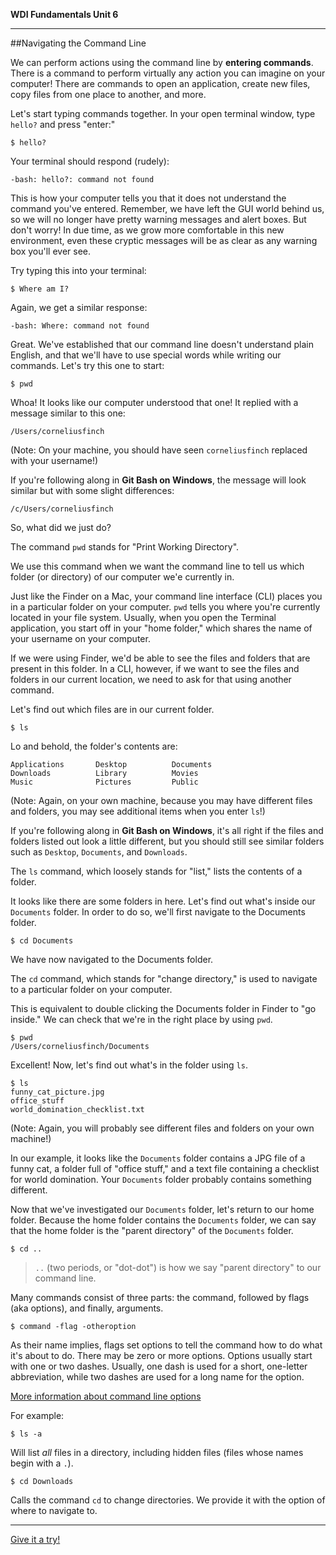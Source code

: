 **WDI Fundamentals Unit 6**

---

##Navigating the Command Line

We can perform actions using the command line by **entering commands**. There is a command to perform virtually any action you can imagine on your computer! There are commands to open an application, create new files, copy files from one place to another, and more.

Let's start typing commands together. In your open terminal window, type `hello?` and press "enter:"

```
$ hello?
```

Your terminal should respond (rudely):

```
-bash: hello?: command not found
```

This is how your computer tells you that it does not understand the command you've entered. Remember, we have left the GUI world behind us, so we will no longer have pretty warning messages and alert boxes. But don't worry! In
due time, as we grow more comfortable in this new environment, even these cryptic messages will be as clear as any warning box you'll ever see.

Try typing this into your terminal:

```
$ Where am I?
```

Again, we get a similar response:

```
-bash: Where: command not found
```

Great. We've established that our command line doesn't understand plain English, and that we'll have to use special words while writing our commands. Let's try this one to start:

```
$ pwd
```

Whoa! It looks like our computer understood that one! It replied with a message similar to this one:

```
/Users/corneliusfinch
```

(Note: On your machine, you should have seen `corneliusfinch` replaced with your username!)

If you're following along in **Git Bash on Windows**, the message will look similar but with some slight differences:
```
/c/Users/corneliusfinch
```


So, what did we just do?

The command `pwd` stands for "Print Working Directory".

We use this command when we want the command line to tell us which folder (or directory) of our computer we'e currently in.

Just like the Finder on a Mac, your command line interface (CLI) places you in a particular folder
on your computer. `pwd` tells you where you're currently located in your file system. Usually, when you open the Terminal application, you start off in your "home folder," which shares the name of your username on your computer.

If we were using Finder, we'd be able to see the files and folders that are present in this folder. In a CLI, however, if we want to see the files and folders in our current location, we need to ask for that using another command.

Let's find out which files are in our current folder.

```
$ ls
```

Lo and behold, the folder's contents are:

```
Applications       Desktop          Documents
Downloads          Library          Movies
Music              Pictures         Public
```

(Note: Again, on your own machine, because you may have different files and folders, you may see additional items when you enter `ls`!)

If you're following along in **Git Bash on Windows**, it's all right if the files and folders listed out look a little different, but you should still see similar folders such as `Desktop`, `Documents`, and `Downloads`.

The `ls` command, which loosely stands for "list," lists the contents of a folder.

It looks like there are some folders in here. Let's find out what's inside our `Documents` folder. In order to do so, we'll first navigate to the Documents folder.

```
$ cd Documents
```

We have now navigated to the Documents folder.

The `cd` command, which stands for "change directory," is used to navigate to a particular folder on your computer.

This is equivalent to double clicking the Documents folder in Finder to "go
inside." We can check that we're in the right place by using `pwd`.

```
$ pwd
/Users/corneliusfinch/Documents
```

Excellent! Now, let's find out what's in the folder using `ls`.

```
$ ls
funny_cat_picture.jpg
office_stuff
world_domination_checklist.txt
```

(Note: Again, you will probably see different files and folders on your own machine!)

In our example, it looks like the `Documents` folder contains a JPG file of a funny cat, a folder
full of "office stuff," and a text file containing a checklist for
world domination. Your `Documents` folder probably contains something different.

Now that we've investigated our `Documents` folder, let's return to our home folder. Because the home folder contains the `Documents` folder, we can say that the home folder is the "parent directory" of the `Documents` folder.

```
$ cd ..
```

> `..` (two periods, or "dot-dot") is how we say "parent directory" to our command line.

Many commands consist of three parts: the command, followed by flags (aka options), and finally, arguments.

```
$ command -flag -otheroption
```

As their name implies, flags set options to tell the command how to do what it's about to do. There may be zero or more options. Options usually start with one or two dashes. Usually, one dash is used for a short, one-letter abbreviation, while two dashes are used for a long name for the option.

[More information about command line options](http://catb.org/esr/writings/taoup/html/ch10s05.html#id2948149)

For example:

```
$ ls -a
```

Will list *all* files in a directory, including hidden files (files whose names begin with a `.`).

```
$ cd Downloads
```

Calls the command `cd` to change directories. We provide it with the option of where to navigate to.



---

[Give it a try!](07_exercise.md)
